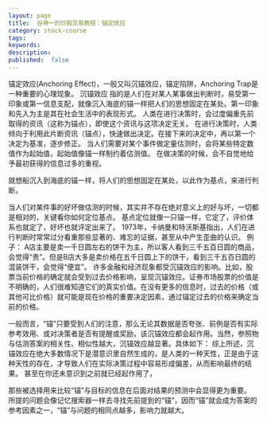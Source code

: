 ```yaml
---
layout: page
title:  谷神一的炒股交易教程：锚定效应
category: stock-course
tags:
keywords:
description:  
published:  false
---
```

锚定效应(Anchoring Effect)，一般又叫沉锚效应，锚定陷阱，Anchoring Trap是一种重要的心理现象。
沉锚效应 指的是人们在对某人某事做出判断时，易受第一印象或第一信息支配，就像沉入海底的锚一样把人们的思想固定在某处。第一印象和先入为主是其在社会生活中的表现形式。
人类在进行决策时，会过度偏重先前取得的资讯（这称为锚点），即使这个资讯与这项决定无关。
在进行决策时，人类倾向于利用此片断资讯（锚点），快速做出决定。在接下来的决定中，再以第一个决定为基准，逐步修正。
当人们需要对某个事件做定量估测时，会将某些特定数值作为起始值，起始值像锚一样制约着估测值。
在做决策的时候，会不自觉地给予最初获得的信息过多的重视。

就想船沉入到海底的锚一样，将人们的思想固定在某处，以此作为基点，来进行判断。

当人们对某件事的好坏做估测的时候，其实并不存在绝对意义上的好与坏，一切都是相对的，关键看你如何定位基点。
基点定位就像一只锚一样，它定了，评价体系也就定了，好坏也就评定出来了。
1973年，卡纳曼和特沃斯基指出，人们在进行判断时常常过分看重那些显著的、难忘的证据，甚至从中产生歪曲的认识。
例子：
A店主要是卖一千日圆左右的饼干为主，所以客人看到三千五百日圆的商品，会觉得“贵”。但是B店大多是卖价格在五千日圆上下的饼干，看到三千五百日圆的混装饼干，会觉得“便宜”。
许多金融和经济现象都受沉锚效应的影响。比如，股票当前价格的确定就会受到过去价格影响，呈现沉锚效应。证券市场股票的价值是不明确的，人们很难知道它们的真实价值。在没有更多的信息时，过去的价格（或其他可比价格）就可能是现在价格的重要决定因素，通过锚定过去的价格来确定当前的价格。

一般而言，“锚”只要受到人们的注意，那么无论其数据是否夸张、前例是否有实际参考效用、或对决策者是否有提醒或奖励，该沉锚效应都会起作用。当然，参照物与估测答案的相关性、相似性越大，沉锚效应越显著。具体如下：
综上所述，沉锚效应在绝大多数情况下是潜意识里自然生成的，是人类的一种天性，正是由于这种天性的存在，才导致人们在实际决策过程中容易形成偏差，从而影响最终的结果。
甚至在你还未意识到之前就已经起作用了，

那些被选择用来比较“锚”与目标的信息在后面对结果的预测中会显得更为重要。
所提的问题会像记忆搜索器一样去寻找先前提到的“锚”，因而“锚”就会成为答案的参考因素之一，“锚”与问题的相同点越多，影响力就越大。